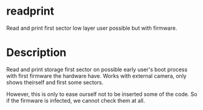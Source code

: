 # readprint
Read and print first sector low layer user possible but with firmware.

# Description
Read and print storage first sector on possible early user's boot process with first firmware the hardware have.
Works with external camera, only shows theirself and first some sectors.

However, this is only to ease ourself not to be inserted some of the code.
So if the firmware is infected, we cannot check them at all.
